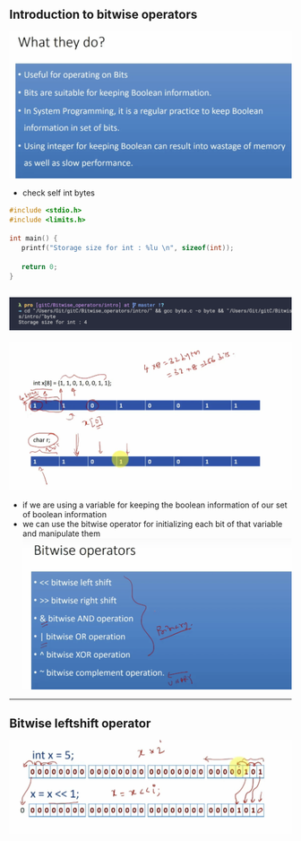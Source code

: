 ## Introduction to bitwise operators
![](img/2020-01-09-11-06-17.png)
- check self int bytes
```c
#include <stdio.h>
#include <limits.h>
 
int main() {
   printf("Storage size for int : %lu \n", sizeof(int));
   
   return 0;
}
```
![](img/2020-01-09-11-14-00.png)
---
![](img/2020-01-09-11-15-45.png)
- if we are using a variable for keeping the boolean information of our set of boolean information
- we can use the bitwise operator for initializing each bit of that variable and manipulate them 
![](img/2020-01-09-11-19-49.png)
---

## Bitwise leftshift operator
![](img/2020-01-09-14-47-59.png)
